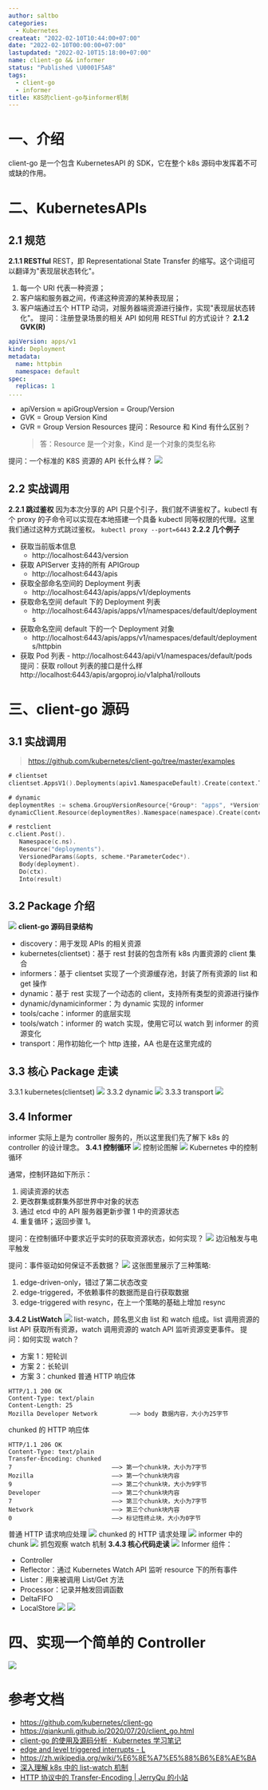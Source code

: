 ```yaml
---
author: saltbo
categories:
  - Kubernetes
createat: "2022-02-10T10:44:00+07:00"
date: "2022-02-10T00:00:00+07:00"
lastupdated: "2022-02-10T15:18:00+07:00"
name: client-go && informer
status: "Published \U0001F5A8"
tags:
  - client-go
  - informer
title: K8S的client-go与informer机制
---
```


# 一、介绍

client-go 是一个包含 KubernetesAPI 的 SDK，它在整个 k8s 源码中发挥着不可或缺的作用。

# 二、KubernetesAPIs

## 2.1 规范

**2.1.1 RESTful**
REST，即 Representational State Transfer 的缩写。这个词组可以翻译为"表现层状态转化"。

1. 每一个 URI 代表一种资源；
2. 客户端和服务器之间，传递这种资源的某种表现层；
3. 客户端通过五个 HTTP 动词，对服务器端资源进行操作，实现"表现层状态转化"。
   提问：注册登录场景的相关 API 如何用 RESTful 的方式设计？
   **2.1.2 GVK(R)**

```yaml
apiVersion: apps/v1
kind: Deployment
metadata:
  name: httpbin
  namespace: default
spec:
  replicas: 1
....
```

- apiVersion ≈ apiGroupVersion = Group/Version
- GVK = Group Version Kind
- GVR = Group Version Resources
  提问：Resource 和 Kind 有什么区别？
  > 答：Resource 是一个对象，Kind 是一个对象的类型名称

提问：一个标准的 K8S 资源的 API 长什么样？
![](/images/notes/client-go%20&&%20informer/s3.us-west-2.amazonaws.com_59f9c088-3594-4dc7-ba6f-9e0737d6bb22.png)

## 2.2 实战调用

**2.2.1 跳过鉴权**
因为本次分享的 API 只是个引子，我们就不讲鉴权了。kubectl 有个 proxy 的子命令可以实现在本地搭建一个具备 kubectl 同等权限的代理。这里我们通过这种方式跳过鉴权。
`kubectl proxy --port=6443`
**2.2.2 几个例子**

- 获取当前版本信息
  - http://localhost:6443/version
- 获取 APIServer 支持的所有 APIGroup
  - http://localhost:6443/apis
- 获取全部命名空间的 Deployment 列表
  - http://localhost:6443/apis/apps/v1/deployments
- 获取命名空间 default 下的 Deployment 列表
  - http://localhost:6443/apis/apps/v1/namespaces/default/deployments
- 获取命名空间 default 下的一个 Deployment 对象
  - http://localhost:6443/apis/apps/v1/namespaces/default/deployments/httpbin
- 获取 Pod 列表 - http://localhost:6443/api/v1/namespaces/default/pods
  提问：获取 rollout 列表的接口是什么样
  http://localhost:6443/apis/argoproj.io/v1alpha1/rollouts

# 三、client-go 源码

## 3.1 实战调用

> https://github.com/kubernetes/client-go/tree/master/examples

```go
# clientset
clientset.AppsV1().Deployments(apiv1.NamespaceDefault).Create(context.TODO(), deployment, metav1.CreateOptions{})
```

```go
# dynamic
deploymentRes := schema.GroupVersionResource{*Group*: "apps", *Version*: "v1", *Resource*: "deployments"}
dynamicClient.Resource(deploymentRes).Namespace(namespace).Create(context.TODO(), deployment, metav1.CreateOptions{})
```

```go
# restclient
c.client.Post().
   Namespace(c.ns).
   Resource("deployments").
   VersionedParams(&opts, scheme.*ParameterCodec*).
   Body(deployment).
   Do(ctx).
   Into(result)
```

## 3.2 Package 介绍

![](/images/notes/client-go%20&&%20informer/s3.us-west-2.amazonaws.com_94352c55-903a-45d4-a55b-c4ea1f47eb21.png)
**client-go 源码目录结构**

- discovery：用于发现 APIs 的相关资源
- kubernetes(clientset)：基于 rest 封装的包含所有 k8s 内置资源的 client 集合
- informers：基于 clientset 实现了一个资源缓存池，封装了所有资源的 list 和 get 操作
- dynamic：基于 rest 实现了一个动态的 client，支持所有类型的资源进行操作
- dynamic/dynamicinformer：为 dynamic 实现的 informer
- tools/cache：informer 的底层实现
- tools/watch：informer 的 watch 实现，使用它可以 watch 到 informer 的资源变化
- transport：用作初始化一个 http 连接，AA 也是在这里完成的

## 3.3 核心 Package 走读

3.3.1 kubernetes(clientset)
![](/images/notes/client-go%20&&%20informer/s3.us-west-2.amazonaws.com_e00f4b01-ef65-4ec6-82f8-8cff8b85e06f.png)
3.3.2 dynamic
![](/images/notes/client-go%20&&%20informer/s3.us-west-2.amazonaws.com_f911cd99-c8cc-4e6c-adeb-5beb00b31e5d.png)
3.3.3 transport
![](/images/notes/client-go%20&&%20informer/s3.us-west-2.amazonaws.com_0b02563e-8df4-4e9e-9c2d-67edf9f6099e.png)

## 3.4 Informer

informer 实际上是为 controller 服务的，所以这里我们先了解下 k8s 的 controller 的设计理念。
**3.4.1 控制循环**
![](/images/notes/client-go%20&&%20informer/s3.us-west-2.amazonaws.com_267d8461-b62d-40b5-986a-8477029836c7.png)
控制论图解
![](/images/notes/client-go%20&&%20informer/s3.us-west-2.amazonaws.com_bf1e5346-e0fe-4e49-89af-6a1d08051474.png)
Kubernetes 中的控制循环

通常，控制环路如下所示：

1. 阅读资源的状态
2. 更改群集或群集外部世界中对象的状态
3. 通过 etcd 中的 API 服务器更新步骤 1 中的资源状态
4. 重复循环；返回步骤 1。

提问：在控制循环中要求近乎实时的获取资源状态，如何实现？
![](/images/notes/client-go%20&&%20informer/s3.us-west-2.amazonaws.com_622f66f6-46b8-4467-8c70-98ac34440441.png)
边沿触发与电平触发

提问：事件驱动如何保证不丢数据？
![](/images/notes/client-go%20&&%20informer/s3.us-west-2.amazonaws.com_febf6daf-2d7e-4468-b2d7-b71d4e67d06a.png)
这张图里展示了三种策略:

1. edge-driven-only，错过了第二状态改变
2. edge-triggered，不依赖事件的数据而是自行获取数据
3. edge-triggered with resync，在上一个策略的基础上增加 resync

**3.4.2 ListWatch**
![](/images/notes/client-go%20&&%20informer/s3.us-west-2.amazonaws.com_c94f5927-75c5-46d0-87dd-6380f5e7d1de.png)
list-watch，顾名思义由 list 和 watch 组成。list 调用资源的 list API 获取所有资源，watch 调用资源的 watch API 监听资源变更事件。
提问：如何实现 watch？

- 方案 1：短轮训
- 方案 2：长轮训
- 方案 3：chunked
  普通 HTTP 响应体

```plain text
HTTP/1.1 200 OK
Content-Type: text/plain
Content-Length: 25
Mozilla Developer Network         ——> body 数据内容，大小为25字节
```

chunked 的 HTTP 响应体

```plain text
HTTP/1.1 206 OK
Content-Type: text/plain
Transfer-Encoding: chunked
7                            ——> 第一个chunk块，大小为7字节
Mozilla                      ——> 第一个chunk块内容
9                            ——> 第二个chunk块，大小为9字节
Developer                    ——> 第二个chunk块内容
7                            ——> 第三个chunk块，大小为7字节
Network                      ——> 第三个chunk块内容
0                            ——> 标记性终止块，大小为0字节
```

普通 HTTP 请求响应处理
![](/images/notes/client-go%20&&%20informer/s3.us-west-2.amazonaws.com_bdfd75af-17d5-447e-8cfb-9543a843759a.png)
chunked 的 HTTP 请求处理
![](/images/notes/client-go%20&&%20informer/s3.us-west-2.amazonaws.com_da426cd8-5664-4afc-b28f-5a2506edf75b.png)
informer 中的 chunk
![](/images/notes/client-go%20&&%20informer/s3.us-west-2.amazonaws.com_a08d5ac4-0c06-4a13-9830-93afb745a31c.png)
抓包观察 watch 机制
**3.4.3 核心代码走读**
![](/images/notes/client-go%20&&%20informer/s3.us-west-2.amazonaws.com_9b57d3a9-4fba-4494-92b7-efbda35f69e3.png)
Informer 组件：

- Controller
- Reflector：通过 Kubernetes Watch API 监听 resource 下的所有事件
- Lister：用来被调用 List/Get 方法
- Processor：记录并触发回调函数
- DeltaFIFO
- LocalStore
  ![](/images/notes/client-go%20&&%20informer/s3.us-west-2.amazonaws.com_0bf58d4b-5199-42ea-9bf1-0ea4add15c21.png)
  ![](/images/notes/client-go%20&&%20informer/s3.us-west-2.amazonaws.com_655b74d3-fd3c-4390-a120-9e8c224b6be6.png)

# 四、实现一个简单的 Controller

![](/images/notes/client-go%20&&%20informer/s3.us-west-2.amazonaws.com_c8ba7cb2-245b-4717-a165-3392a84ad35e.png)

# 参考文档

- https://github.com/kubernetes/client-go
- https://qiankunli.github.io/2020/07/20/client_go.html
- [client-go 的使用及源码分析 · Kubernetes 学习笔记](https://www.huweihuang.com/kubernetes-notes/develop/client-go.html)
- [edge and level triggered interrupts - L](http://liujunming.top/2020/03/14/edge-and-level-triggered-interrupts/)
- https://zh.wikipedia.org/wiki/%E6%8E%A7%E5%88%B6%E8%AE%BA
- [深入理解 k8s 中的 list-watch 机制](http://yost.top/2019/08/01/inside-list-watch-in-k8s/)
- [HTTP 协议中的 Transfer-Encoding | JerryQu 的小站](https://imququ.com/post/transfer-encoding-header-in-http.html)
